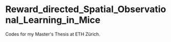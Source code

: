 # Reward_directed_Spatial_Observational_Learning_in_Mice
Codes for my Master's Thesis at ETH Zürich.
